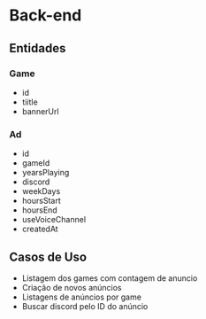 # Back-end

## Entidades

### Game

- id
- tiitle
- bannerUrl

### Ad

- id
- gameId
- yearsPlaying
- discord
- weekDays
- hoursStart
- hoursEnd
- useVoiceChannel
- createdAt


## Casos de Uso

- Listagem dos games com contagem de anuncio
- Criação de novos anúncios
- Listagens de anúncios por game
- Buscar discord pelo ID do anúncio
